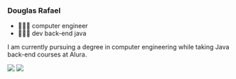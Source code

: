 ### Douglas Rafael

- 👩🏻‍💻 computer engineer
- 👩🏻‍💻 dev back-end java

I am currently pursuing a degree in computer engineering while taking Java back-end courses at Alura.

<div> 
  <a href = "douglas.rafael.de.melo.santos@gmail.com"><img src="https://img.shields.io/badge/-Gmail-%23333?style=for-the-badge&logo=gmail&logoColor=white" target="_blank"></a>
  <a href="https://www.linkedin.com/in/douglas-rafael/" target="_blank"><img src="https://img.shields.io/badge/-LinkedIn-%230077B5?style=for-the-badge&logo=linkedin&logoColor=white" target="_blank"></a> 

</div>
